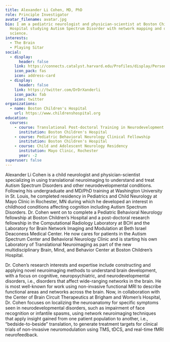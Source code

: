 ```yaml
---
title: Alexander Li Cohen, MD, PhD
role: Principle Investigator
avatar_filename: avatar.jpg
bio: I am a pediatric neurologist and physician-scientist at Boston Children’s
  Hospital studying Autism Spectrum Disorder with network mapping and data
  science.
interests:
  - The Brain
  - Playing Sitar
social:
  - display:
      header: false
    link: https://connects.catalyst.harvard.edu/Profiles/display/Person/149497
    icon_pack: fas
    icon: address-card
  - display:
      header: false
    link: https://twitter.com/DrDrXanderli
    icon_pack: fab
    icon: twitter
organizations:
  - name: Boston Children's Hospital
    url: https://www.childrenshospital.org
education:
  courses:
    - course: Translational Post-doctoral Training in Neurodevelopment (T32) Fellowship
      institution: Boston Children's Hospital
    - course: Pediatric Behavioral Neurology Clinical Fellowship
      institution: Boston Children's Hospital
    - course: Child and Adolescent Neurology Residency
      institution: Mayo Clinic, Rochester
      year: -2
superuser: false
---
```

Alexander Li Cohen is a child neurologist and physician-scientist specializing in using translational neuroimaging to understand and treat Autism Spectrum Disorders and other neurodevelopmental conditions. Following his undergraduate and MD/PhD training at Washington University in St. Louis, he completed residency in Pediatrics and Child Neurology at Mayo Clinic in Rochester, MN during which he developed an interest in childhood conditions affecting cognition including Autism Spectrum Disorders. Dr. Cohen went on to complete a Pediatric Behavioral Neurology fellowship at Boston Children’s Hospital and a post-doctoral research fellowship in the Computational Radiology Laboratory at BCH and the Laboratory for Brain Network Imaging and Modulation at Beth Israel Deaconess Medical Center. He now cares for patients in the Autism Spectrum Center and Behavioral Neurology Clinic and is starting his own Laboratory of Translational Neuroimaging as part of the new multidisciplinary Brain, Mind, and Behavior Center at Boston Children’s Hospital.

Dr. Cohen’s research interests and expertise include constructing and applying novel neuroimaging methods to understand brain development, with a focus on cognitive, neuropsychiatric, and neurodevelopmental disorders, i.e., disorders that affect wide-ranging networks in the brain. He is most well-known for work using non-invasive functional MRI to describe functional areas and networks across the brain. Now, in collaboration with the Center of Brain Circuit Therapeutics at Brigham and Women’s Hospital, Dr. Cohen focuses on localizing the neuroanatomy for specific symptoms seen in neurodevelopmental disorders, such as impairment of face recognition or infantile spasms, using network neuroimaging techniques that apply insight gained from one patient population to another, i.e., “bedside-to-beside” translation, to generate treatment targets for clinical trials of non-invasive neuromodulation using TMS, tDCS, and real-time fMRI neurofeedback.